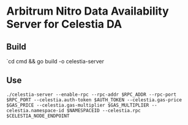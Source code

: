 # Arbitrum Nitro Data Availability Server for Celestia DA

## Build

`cd cmd && go build -o celestia-server

## Use

```
./celestia-server --enable-rpc --rpc-addr $RPC_ADDR --rpc-port $RPC_PORT --celestia.auth-token $AUTH_TOKEN --celestia.gas-price $GAS_PRICE --celestia.gas-multiplier $GAS_MULTIPLIER --celestia.namespace-id $NAMESPACEID --celestia.rpc $CELESTIA_NODE_ENDPOINT
```
